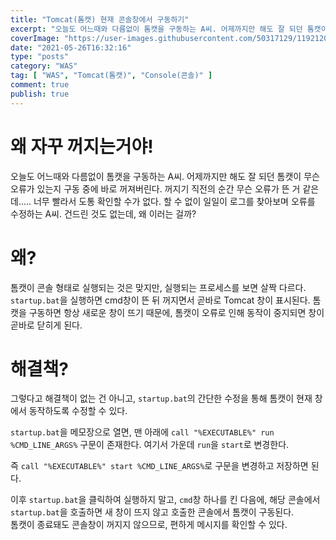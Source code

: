 ```yaml
---
title: "Tomcat(톰캣) 현재 콘솔창에서 구동하기"
excerpt: "오늘도 어느때와 다름없이 톰캣을 구동하는 A씨. 어제까지만 해도 잘 되던 톰캣이 무슨 오류가 있는지 구동 중에 바로 꺼져버린다. 꺼지기 직전의 순간 무슨 오류가 뜬 거 같은데..... 너무 빨라서 도통 확인할 수가 없다. 할 수 없이 일일이 로그를 찾아보며 오류를 수정하는 A씨. 건드린 것도 없는데, 왜 이러는 걸까?"
coverImage: "https://user-images.githubusercontent.com/50317129/119212068-1b218b80-baf1-11eb-9a42-85945bceb7d9.png"
date: "2021-05-26T16:32:16"
type: "posts"
category: "WAS"
tag: [ "WAS", "Tomcat(톰캣)", "Console(콘솔)" ]
comment: true
publish: true
---
```


# 왜 자꾸 꺼지는거야!

오늘도 어느때와 다름없이 톰캣을 구동하는 A씨. 어제까지만 해도 잘 되던 톰캣이 무슨 오류가 있는지 구동 중에 바로 꺼져버린다. 꺼지기 직전의 순간 무슨 오류가 뜬 거 같은데..... 너무 빨라서 도통 확인할 수가 없다. 할 수 없이 일일이 로그를 찾아보며 오류를 수정하는 A씨. 건드린 것도 없는데, 왜 이러는 걸까?

# 왜?

톰캣이 콘솔 형태로 실행되는 것은 맞지만, 실행되는 프로세스를 보면 살짝 다르다. `startup.bat`을 실행하면 cmd창이 뜬 뒤 꺼지면서 곧바로 Tomcat 창이 표시된다. <span class="primary">톰캣을 구동하면 항상 새로운 창이 뜨기 때문에, 톰캣이 오류로 인해 동작이 중지되면 창이 곧바로 닫히게 된다.</span>

# 해결책?

그렇다고 해결책이 없는 건 아니고, `startup.bat`의 간단한 수정을 통해 톰캣이 <span class="primary">현재 창에서 동작</span>하도록 수정할 수 있다. 

`startup.bat`을 메모장으로 열면, 맨 아래에 `call "%EXECUTABLE%" run %CMD_LINE_ARGS%` 구문이 존재한다. 여기서 가운데 `run`을 `start`로 변경한다.

즉 `call "%EXECUTABLE%" start %CMD_LINE_ARGS%`로 구문을 변경하고 저장하면 된다.

이후 `startup.bat`을 클릭하여 실행하지 말고, `cmd`창 하나를 킨 다음에, 해당 콘솔에서 `startup.bat`을 호출하면 새 창이 뜨지 않고 호출한 콘솔에서 톰캣이 구동된다.  
톰캣이 종료돼도 콘솔창이 꺼지지 않으므로, 편하게 메시지를 확인할 수 있다.